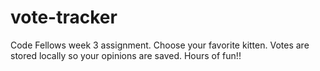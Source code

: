 # vote-tracker

Code Fellows week 3 assignment. Choose your favorite kitten. Votes are stored locally so your opinions are saved. Hours of fun!!
